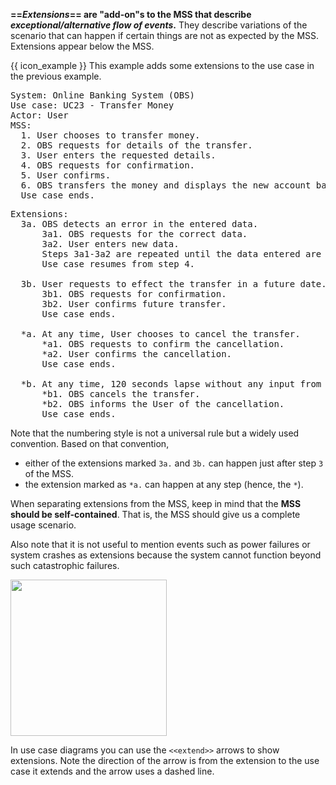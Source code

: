 **==_Extensions_== are "add-on"s to the MSS that describe _exceptional/alternative flow of events_.** They describe variations of the scenario that can happen if certain things are not as expected by the MSS. Extensions appear below the MSS. 

<box>

{{ icon_example }} This example adds some extensions to the use case in the previous example.

<pre>
System: Online Banking System (OBS)
Use case: UC23 - Transfer Money
Actor: User
MSS:
  1. User chooses to transfer money.
  2. OBS requests for details of the transfer.
  3. User enters the requested details.
  4. OBS requests for confirmation.
  5. User confirms.
  6. OBS transfers the money and displays the new account balance.
  Use case ends.
</pre>

<pre>
Extensions:
  3a. OBS detects an error in the entered data.
      3a1. OBS requests for the correct data.
      3a2. User enters new data.
      Steps 3a1-3a2 are repeated until the data entered are correct.
      Use case resumes from step 4.
  
  3b. User requests to effect the transfer in a future date.
      3b1. OBS requests for confirmation.
      3b2. User confirms future transfer.
      Use case ends.
  
  *a. At any time, User chooses to cancel the transfer.
      *a1. OBS requests to confirm the cancellation.
      *a2. User confirms the cancellation.
      Use case ends.

  *b. At any time, 120 seconds lapse without any input from the User.
      *b1. OBS cancels the transfer.
      *b2. OBS informs the User of the cancellation.
      Use case ends.
</pre>
</box>

Note that the numbering style is not a universal rule but a widely used convention. Based on that convention, 
* either of the extensions marked `3a.` and `3b.` can happen just after step `3` of the MSS.
* the extension marked as `*a.` can happen at any step (hence, the `*`).

When separating extensions from the MSS, keep in mind that the **MSS should be self-contained**. That is, the MSS should give us a complete usage scenario. 

Also note that it is not useful to mention events such as power failures or system crashes as extensions because the system cannot function beyond such catastrophic failures.

<img src="{{baseUrl}}/specifyingRequirements/useCases/details/images/extension.png" height="250" />

<p/>

In use case diagrams you can use the `<<extend>>` arrows to show extensions. Note the direction of the arrow is from the extension to the use case it extends and the arrow uses a dashed line.
